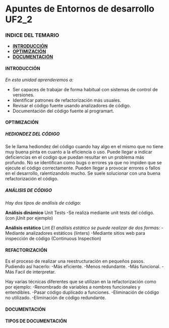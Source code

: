 # Apuntes de Entornos de desarrollo UF2_2

### INDICE DEL TEMARIO

 - [**INTRODUCCIÓN**](https://github.com/MarwanFCT/Apuntes_UF2_2/blob/main/README.md#introducci%C3%B3n)
 - [**OPTIMIZACIÓN**](https://github.com/MarwanFCT/Apuntes_UF2_2/blob/main/README.md#optimizaci%C3%B3n)
 - [**DOCUMENTACIÓN**](https://github.com/MarwanFCT/Apuntes_UF2_2/blob/main/README.md#documentaci%C3%B3n)


#### INTRODUCCIÓN

*En esta unidad aprenderemos a:*
- Ser capaces de trabajar de forma habitual con sistemas de control de versiones.
- Identificar patrones de refactorización más usuales.
- Revisar el código fuente usando analizadores de código.
- Documentación del código fuente al programart.

#### OPTIMIZACIÓN

##### HEDIONDEZ DEL CÓDIGO
Se le llama hediondez del código cuando hay algo en el mismo que no tiene muy buena pinta en cuanto a la eficiencia o uso.
Puede llegar a indicar deficiencias en el codigo que puedan resultar en un problema más profundo.
No se identifican como bugs o errores ya que no impiden que se ejecute el código correctamente.
Pueden llegar a provocar errores o fallos en el desarrollo, ralentizandolo mucho.
Se suele solucionar con una buena refactorización el código.

##### ANÁLISIS DE CÓDIGO

 *Hay dos tipos de análisis de código:*
 
 **Análisis dinámico** Unit Tests
-Se realiza mediante unit tests del código. (con jUnit por ejemplo)
 
 **Análisis estático** Lint
 *El análisis estático se puede realizar de dos formas:*
-Mediante analizadores estáticos (linters)
-Mediante sitios web para inspección de código (Continuous Inspection)

#### REFACTORIZACIÓN
Es el proceso de realizar una reestructuración en pequeños pasos. Pudiendo así hacerlo: 
-Más eficiente.
-Menos redundante.
-Más funcional.
-Más Facil de interpretar.

Hay varias técnicas diferentes que se utilizan en la refactorización como por ejemplo:
-Renombrado de variables a nombres funcionales y entendibles.
-Pasar código duplicado a funciones.
-Eliminación de código no utilizado.
-Eliminación de código redundante.

#### DOCUMENTACIÓN

#### TIPOS DE DOCUMENTACIÓN





